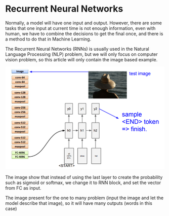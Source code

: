 # Recurrent Neural Networks

Normally, a model will have one input and output. However, there are some tasks that one input at current time is not enough information, even with human, we have to combine the decisions to get the final once, and there is a method to do that in Machine Learning. 

The Recurrent Neural Networks (RNNs) is usually used in the Natural Language Processing (NLP) problem, but we will only focus on computer vision problem, so this article will only contain the image based example.

![drawing](.\\..\\image\\RNN1.png)

The image show that instead of using the last layer to create the probability such as sigmoid or softmax, we change it to RNN block, and set the vector from FC as input.

The image present for the one to many problem (input the image and let the model describe that image), so it will have many outputs (words in this case)